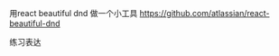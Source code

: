 <!--
 * @Author: sunhao12 sunhao12@kuaishou.com
 * @Date: 2024-02-04 16:43:05
 * @LastEditors: sunhao12 sunhao12@kuaishou.com
 * @LastEditTime: 2024-03-19 19:37:23
 * @FilePath: /blog/src/drafts/toDo.md
 * @Description: 这是默认设置,请设置`customMade`, 打开koroFileHeader查看配置 进行设置: https://github.com/OBKoro1/koro1FileHeader/wiki/%E9%85%8D%E7%BD%AE
-->


用react beautiful dnd 做一个小工具  https://github.com/atlassian/react-beautiful-dnd

练习表达












